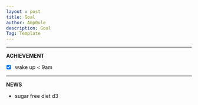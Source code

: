 ```yaml
---
layout : post
title: Goal
author: Amp0ule
description: Goal
Tag: Template
---
```


*****
**ACHIEVEMENT**

- [x] wake up < 9am

*****
**NEWS**

- sugar free diet d3






